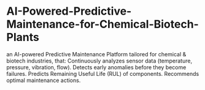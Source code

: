 # AI-Powered-Predictive-Maintenance-for-Chemical-Biotech-Plants
an AI-powered Predictive Maintenance Platform tailored for chemical &amp; biotech industries, that: Continuously analyzes sensor data (temperature, pressure, vibration, flow). Detects early anomalies before they become failures. Predicts Remaining Useful Life (RUL) of components. Recommends optimal maintenance actions.
